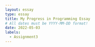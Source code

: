```yaml
---
layout: essay
type: essay
title: My Progress in Programming Essay
# All dates must be YYYY-MM-DD format!
date: 2022-05-03
labels:
  - Assignment3
---
```


